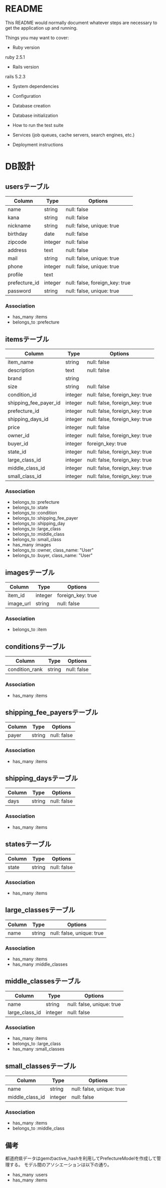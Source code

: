 # README

This README would normally document whatever steps are necessary to get the
application up and running.

Things you may want to cover:

* Ruby version

ruby 2.5.1

* Rails version

rails 5.2.3

* System dependencies

* Configuration

* Database creation

* Database initialization

* How to run the test suite

* Services (job queues, cache servers, search engines, etc.)

* Deployment instructions

# DB設計

## usersテーブル

|Column  |Type  |Options  |
|---|---|---|
|name |string  |null: false  |
|kana|string  |null: false  |
|nickname |string |null: false, unique: true  |
|birthday |date  |null: false  |
|zipcode |integer  |null: false  |
|address |text |null: false  |
|mail |string  |null: false, unique: true  |
|phone  |integer  |null: false, unique: true  |
|profile  |text | |
|prefecture_id |integer |null: false, foreign_key: true  |
|password  |string  |null: false, unique: true  |

### Association

- has_many :items
- belongs_to :prefecture

## itemsテーブル

|Column  |Type  |Options  |
|---|---|---|
|item_name |string  |null: false  |
|description |text  |null: false  |
|brand  |string  |  |
|size  |string  |null: false  |
|condition_id  |integer  |null: false, foreign_key: true  |
|shipping_fee_payer_id  |integer  |null: false, foreign_key: true |
|prefecture_id  |integer  |null: false, foreign_key: true  |
|shipping_days_id |integer  |null: false, foreign_key: true  |
|price |integer  |null: false|
|owner_id  |integer  |null: false, foreign_key: true  |
|buyer_id |integer  |  foreign_key: true |
|state_id  |integer  |null: false, foreign_key: true  |
|large_class_id  |integer  |null: false, foreign_key: true  |
|middle_class_id  |integer  |null: false, foreign_key: true  |
|small_class_id  |integer  |null: false, foreign_key: true  |

### Association

- belongs_to :prefecture
- belongs_to :state
- belongs_to :condition
- belongs_to :shipping_fee_payer
- belongs_to :shipping_day
- belongs_to :large_class
- belongs_to :middle_class
- belongs_to :small_class
- has_many :images
- belongs_to :owner, class_name: "User"
- belongs_to :buyer, class_name: "User"


## imagesテーブル

|Column  |Type  |Options  |
|---|---|---|
|item_id  |integer  |foreign_key: true  |
|image_url  |string  |null: false  |

### Association

- belongs_to :item

## conditionsテーブル

|Column  |Type  |Options  |
|---|---|---|
|condition_rank |string  |null: false  |

### Association

- has_many :items

## shipping_fee_payersテーブル

|Column  |Type  |Options  |
|---|---|---|
|payer |string  |null: false  |

### Association

- has_many :items

## shipping_daysテーブル

|Column  |Type  |Options  |
|---|---|---|
|days |string  |null: false  |

### Association

- has_many :items

## statesテーブル

|Column  |Type  |Options  |
|---|---|---|
|state  |string  |null: false  |

### Association

- has_many :items

## large_classesテーブル

|Column  |Type  |Options  |
|---|---|---|
|name  |string  |null: false, unique: true  |

### Association

- has_many :items
-  has_many :middle_classes


## middle_classesテーブル

|Column  |Type  |Options  |
|---|---|---|
|name |string  |null: false, unique: true  |
|large_class_id |integer  |null: false  |

### Association

- has_many :items
- belongs_to :large_class
- has_many :small_classes

## small_classesテーブル

|Column  |Type  |Options  |
|---|---|---|
|name |string  |null: false, unique: true  |
|middle_class_id |integer  |null: false  |

### Association

- has_many :items
- belongs_to :middle_class

## 備考

都道府県データはgemのactive_hashを利用してPrefectureModelを作成して管理する。
モデル間のアソシエーションは以下の通り。

- has_many :users
- has_many :items